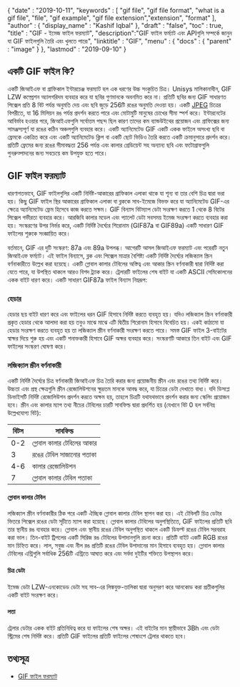 {
  "date" : "2019-10-11",
  "keywords" : [ "gif file", "gif file format", "what is a gif file", "file", "gif example", "gif file extension","extension", "format" ],
  "author" : {
    "display_name" : "Kashif Iqbal"
},
  "draft" : "false",
  "toc" : true,
  "title" : "GIF - ইমেজ ফাইল ফরম্যাট",
  "description":"GIF ফাইল ফর্ম্যাট এবং APIগুলি সম্পর্কে জানুন যা GIF ফাইলগুলি তৈরি এবং খুলতে পারে৷",
  "linktitle" : "GIF",
  "menu" : {
    "docs" : {
      "parent" : "image"
}
},
  "lastmod" : "2019-09-10"
}

## একটি GIF ফাইল কি? ##

একটি জিআইএফ বা গ্রাফিকাল ইন্টারচেঞ্জ ফরম্যাট হল এক ধরণের উচ্চ সংকুচিত চিত্র। Unisys মালিকানাধীন, GIF LZW কম্প্রেশন অ্যালগরিদম ব্যবহার করে যা ছবির গুণমানকে অবনমিত করে না। প্রতিটি ছবির জন্য GIF সাধারণত পিক্সেল প্রতি 8 বিট পর্যন্ত অনুমতি দেয় এবং ছবি জুড়ে 256টি রঙের অনুমতি দেওয়া হয়। একটি [JPEG](/image/jpeg/) চিত্রের বিপরীতে, যা 16 মিলিয়ন রঙ পর্যন্ত প্রদর্শন করতে পারে এবং মোটামুটি মানুষের চোখের সীমা স্পর্শ করে। ইন্টারনেটের আবির্ভাব হওয়ার পরে, জিআইএফগুলি সর্বোত্তম পছন্দ ছিল কারণ তাদের কম ব্যান্ডউইথের প্রয়োজন এবং গ্রাফিক্সের জন্য সামঞ্জস্যপূর্ণ যা রঙের কঠিন অঞ্চলগুলি ব্যবহার করে। একটি অ্যানিমেটেড GIF একটি একক ফাইলে অসংখ্য ছবি বা ফ্রেমকে একত্রিত করে এবং একটি অ্যানিমেটেড ক্লিপ বা একটি ছোট ভিডিও তৈরি করতে একটি ক্রমানুসারে প্রদর্শন করে। প্রতিটি ফ্রেমের জন্য রঙের সীমাবদ্ধতা 256 পর্যন্ত এবং কালার গ্রেডিয়েন্ট সহ অন্যান্য ছবি এবং ফটোগ্রাফগুলি পুনরুত্পাদনের জন্য সবচেয়ে কম উপযুক্ত হতে পারে।

## GIF ফাইল ফরম্যাট ##

ধারণাগতভাবে, GIF ফাইলগুলির একটি নির্দিষ্ট-আকারের গ্রাফিকাল এলাকা থাকে যা শূন্য বা তার বেশি চিত্র দ্বারা ভরা হয়। কিছু GIF ফাইল স্থির আকারের গ্রাফিকাল এলাকা বা ব্লককে সাব-ইমেজে বিভক্ত করে যা অ্যানিমেটেড GIF-এর ক্ষেত্রে অ্যানিমেটেড ফ্রেম হিসেবে কাজ করতে সক্ষম। GIF বিন্যাস বিটম্যাপ ডেটা সংরক্ষণ করতে 1 থেকে 8 বিটের পিক্সেল গভীরতা ব্যবহার করে। আরজিবি কালার মডেল এবং প্যালেট ডেটা সবসময় ইমেজ সংরক্ষণ করতে ব্যবহার করা হয়। সংস্করণের উপর নির্ভর করে, একটি নির্দিষ্ট দৈর্ঘ্যের শিরোনাম (GIF87a বা GIF89a) একটি সাধারণ GIF ফাইলের শুরুকে সংজ্ঞায়িত করে।

বর্তমানে, GIF এর দুটি সংস্করণ: 87a এবং 89a উপলব্ধ। আগেরটি আসল জিআইএফ ফরম্যাট এবং পরেরটি নতুন জিআইএফ ফর্ম্যাট। এই ফাইল বিন্যাসে, ব্লক এবং পিক্সেল মাত্রার বৈশিষ্ট্য একটি নির্দিষ্ট দৈর্ঘ্যের লজিক্যাল স্ক্রিন বর্ণনাকারীতে উল্লেখ করা হয়েছে। একটি গ্লোবাল কালার টেবিলের অস্তিত্ব এবং আকার স্ক্রিন বর্ণনাকারী দ্বারা নির্দিষ্ট করা যেতে পারে, যা উপস্থিত থাকলে আরও বিশদ ট্র্যাক করে। ট্রেলারটি ফাইলের শেষ বাইট যা একটি ASCII সেমিকোলনের একক বাইট ধারণ করে। একটি সাধারণ GIF87a ফাইল বিন্যাস নিম্নরূপ:

### হেডার ###

হেডার ছয় বাইট ধারণ করে এবং ফাইলের ধরন GIF হিসাবে নির্দিষ্ট করতে ব্যবহৃত হয়। যদিও লজিক্যাল স্ক্রিন বর্ণনাকারী প্রকৃত হেডার থেকে আলাদা করা হয় তবুও মাঝে মাঝে এটি দ্বিতীয় শিরোনাম হিসাবে বিবেচিত হয়। একই কাঠামো যা হেডার সংরক্ষণ করতে ব্যবহৃত হয় তা লজিক্যাল স্ক্রীন বর্ণনাকারী সংরক্ষণ করতে পারে। সমস্ত GIF ফাইল 3-বাইটের স্বাক্ষর দিয়ে শুরু হয় এবং একটি শনাক্তকারী হিসাবে GIF অক্ষর ব্যবহার করে। সংস্করণটি আকারে তিন বাইট এবং GIF ফাইলের সংস্করণ ঘোষণা করে।

### লজিক্যাল স্ক্রীন বর্ণনাকারী ###

একটি নির্দিষ্ট দৈর্ঘ্যের চিত্র বর্ণনাকারী জিআইএফ চিত্র তৈরি করার জন্য প্রয়োজনীয় স্ক্রীন এবং রঙের তথ্য নির্দিষ্ট করে। উচ্চতা এবং প্রস্থ ক্ষেত্রগুলি স্ক্রীন রেজোলিউশনের ক্ষুদ্রতম মানকে আবদ্ধ করে, যা চিত্রের ডেটা দেখাতে বাধ্য। যদি ডিসপ্লে ডিভাইসটি নির্দিষ্ট রেজোলিউশন প্রদর্শন করতে অক্ষম হয়, তাহলে চিত্রটি যথাযথভাবে প্রদর্শন করার জন্য স্কেলিং প্রয়োজন হবে। স্ক্রীন এবং কালার ম্যাপ তথ্য নীচের টেবিলের চারটি সাবফিল্ড দ্বারা প্রদর্শিত হয় (যেখানে বিট 0 হল সর্বনিম্ন উল্লেখযোগ্য বিট):


|বিটস|সাবফিল্ড
---|---|
|0-2|গ্লোবাল কালার টেবিলের আকার
|3|রঙের টেবিল সাজানোর পতাকা
|4-6|কালার রেজোলিউশন
|7|গ্লোবাল কালার টেবিল পতাকা

#### গ্লোবাল কালার টেবিল ####

লজিক্যাল স্ক্রীন বর্ণনাকারীর ঠিক পরে একটি ঐচ্ছিক গ্লোবাল কালার টেবিল স্থাপন করা হয়। এই টেবিলটি চিত্র ডেটার ভিতরে পিক্সেল রঙের ডেটা সূচীতে ম্যাপ করা হয়েছে। গ্লোবাল কালার টেবিলের অনুপস্থিতিতে, GIF ফাইলের প্রতিটি ছবি তার স্থানীয় রঙ ব্যবহার করে। গ্লোবাল এবং স্থানীয় রঙের টেবিল অনুপস্থিত থাকলে একটি ডিফল্ট রঙের টেবিল সরবরাহ করা ভাল। তিন-বাইট ট্রিপলের একটি সিরিজ রঙ টেবিলের উপাদানগুলি রচনা করে। প্রতিটি বাইট একটি RGB রঙের মান চিহ্নিত করে। লাল, সবুজ এবং নীল রঙ প্রতিটি রঙের টেবিল উপাদানের মান হিসাবে ব্যবহৃত হয়। গ্লোবাল কালার টেবিলের এন্ট্রিগুলি সর্বাধিক 256টি এন্ট্রিতে আঘাত করে এবং সর্বদা দুইটির শক্তিতে উপস্থাপন করে।

#### চিত্র ডেটা ####

ইমেজ ডেটা LZW-এনকোডেড ডেটা সহ সাব-এর লিঙ্কযুক্ত-তালিকা দ্বারা অনুসরণ করে আনকোড করা প্রতীকগুলির একটি বাইট সংরক্ষণ করে।

#### লতা ####

ট্রেলার ডেটার একক বাইট প্রতিনিধিত্ব করে যা ফাইলের শেষ অক্ষর। এই বাইটের মান স্থায়ীভাবে 3Bh এবং ডেটা স্ট্রিমের শেষ নির্দিষ্ট করে। প্রতিটি GIF ফাইলের প্রতিটি ফাইলের শেষাংশে ট্রেলার থাকতে হবে।

## তথ্যসূত্র ##

* [GIF ফাইল ফরম্যাট](https://en.wikipedia.org/wiki/GIF)


